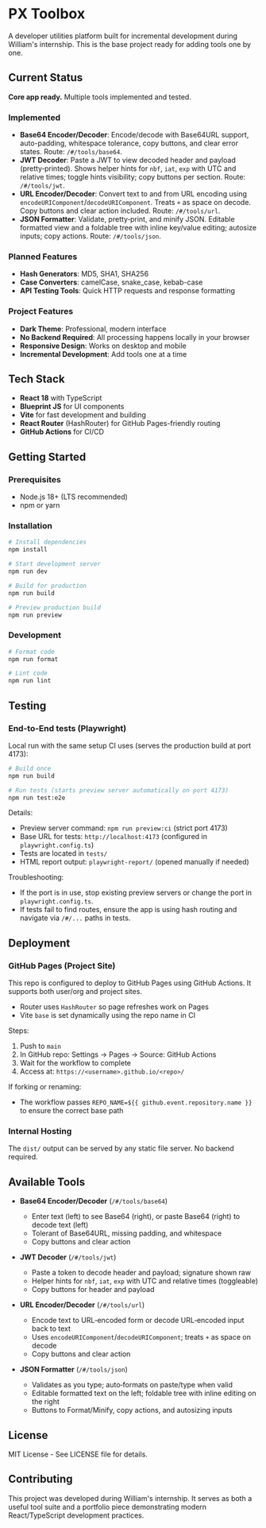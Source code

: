 # PX Toolbox

A developer utilities platform built for incremental development during William's internship. This is the base project ready for adding tools one by one.

## Current Status

**Core app ready.** Multiple tools implemented and tested.

### Implemented
- **Base64 Encoder/Decoder**: Encode/decode with Base64URL support, auto-padding, whitespace tolerance, copy buttons, and clear error states. Route: `/#/tools/base64`.
- **JWT Decoder**: Paste a JWT to view decoded header and payload (pretty‑printed). Shows helper hints for `nbf`, `iat`, `exp` with UTC and relative times; toggle hints visibility; copy buttons per section. Route: `/#/tools/jwt`.
- **URL Encoder/Decoder**: Convert text to and from URL encoding using `encodeURIComponent`/`decodeURIComponent`. Treats `+` as space on decode. Copy buttons and clear action included. Route: `/#/tools/url`.
- **JSON Formatter**: Validate, pretty‑print, and minify JSON. Editable formatted view and a foldable tree with inline key/value editing; autosize inputs; copy actions. Route: `/#/tools/json`.

### Planned Features
- **Hash Generators**: MD5, SHA1, SHA256
- **Case Converters**: camelCase, snake_case, kebab-case
- **API Testing Tools**: Quick HTTP requests and response formatting

### Project Features
- **Dark Theme**: Professional, modern interface
- **No Backend Required**: All processing happens locally in your browser
- **Responsive Design**: Works on desktop and mobile
- **Incremental Development**: Add tools one at a time

## Tech Stack

- **React 18** with TypeScript
- **Blueprint JS** for UI components
- **Vite** for fast development and building
- **React Router** (HashRouter) for GitHub Pages-friendly routing
- **GitHub Actions** for CI/CD

## Getting Started

### Prerequisites
- Node.js 18+ (LTS recommended)
- npm or yarn

### Installation

```bash
# Install dependencies
npm install

# Start development server
npm run dev

# Build for production
npm run build

# Preview production build
npm run preview
```

### Development

```bash
# Format code
npm run format

# Lint code
npm run lint
```

## Testing

### End-to-End tests (Playwright)

Local run with the same setup CI uses (serves the production build at port 4173):

```bash
# Build once
npm run build

# Run tests (starts preview server automatically on port 4173)
npm run test:e2e
```

Details:
- Preview server command: `npm run preview:ci` (strict port 4173)
- Base URL for tests: `http://localhost:4173` (configured in `playwright.config.ts`)
- Tests are located in `tests/`
- HTML report output: `playwright-report/` (opened manually if needed)

Troubleshooting:
- If the port is in use, stop existing preview servers or change the port in `playwright.config.ts`.
- If tests fail to find routes, ensure the app is using hash routing and navigate via `/#/...` paths in tests.

## Deployment

### GitHub Pages (Project Site)
This repo is configured to deploy to GitHub Pages using GitHub Actions. It supports both user/org and project sites.

- Router uses `HashRouter` so page refreshes work on Pages
- Vite `base` is set dynamically using the repo name in CI

Steps:
1. Push to `main`
2. In GitHub repo: Settings → Pages → Source: GitHub Actions
3. Wait for the workflow to complete
4. Access at: `https://<username>.github.io/<repo>/`

If forking or renaming:
- The workflow passes `REPO_NAME=${{ github.event.repository.name }}` to ensure the correct base path

### Internal Hosting
The `dist/` output can be served by any static file server. No backend required.

## Available Tools

- **Base64 Encoder/Decoder** (`/#/tools/base64`)
  - Enter text (left) to see Base64 (right), or paste Base64 (right) to decode text (left)
  - Tolerant of Base64URL, missing padding, and whitespace
  - Copy buttons and clear action

- **JWT Decoder** (`/#/tools/jwt`)
  - Paste a token to decode header and payload; signature shown raw
  - Helper hints for `nbf`, `iat`, `exp` with UTC and relative times (toggleable)
  - Copy buttons for header and payload

- **URL Encoder/Decoder** (`/#/tools/url`)
  - Encode text to URL‑encoded form or decode URL‑encoded input back to text
  - Uses `encodeURIComponent`/`decodeURIComponent`; treats `+` as space on decode
  - Copy buttons and clear action

- **JSON Formatter** (`/#/tools/json`)
  - Validates as you type; auto‑formats on paste/type when valid
  - Editable formatted text on the left; foldable tree with inline editing on the right
  - Buttons to Format/Minify, copy actions, and autosizing inputs
## License

MIT License - See LICENSE file for details.

## Contributing

This project was developed during William's internship. It serves as both a useful tool suite and a portfolio piece demonstrating modern React/TypeScript development practices.